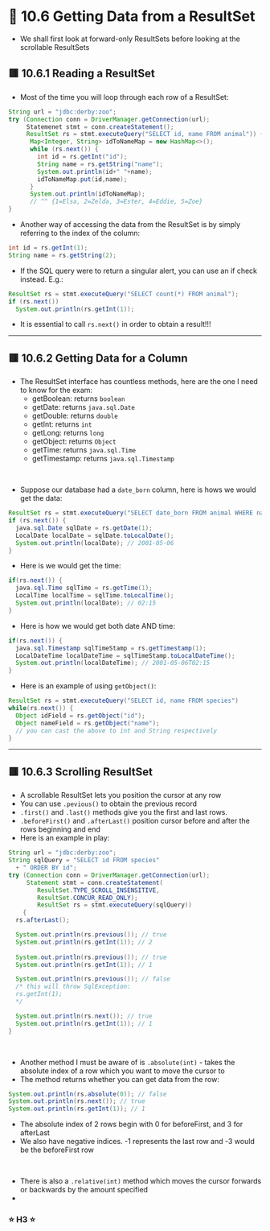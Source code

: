 <link href="../../styles.css" rel="stylesheet"></link>

# 🧠 10.6 Getting Data from a ResultSet
* We shall first look at forward-only ResultSets before looking at the scrollable ResultSets

## 🟥 10.6.1 Reading a ResultSet
* Most of the time you will loop through each row of a ResultSet:
```java
String url = "jdbc:derby:zoo";
try (Connection conn = DriverManager.getConnection(url);
     Statemenet stmt = conn.createStatement();
     ResultSet rs = stmt.executeQuery("SELECT id, name FROM animal")) {
      Map<Integer, String> idToNameMap = new HashMap<>();
      while (rs.next()) {
        int id = rs.getInt("id");
        String name = rs.getString("name");
        System.out.println(id+" "+name);
        idToNameMap.put(id,name);
      }
      System.out.println(idToNameMap); 
      // ^^ {1=Elsa, 2=Zelda, 3=Ester, 4=Eddie, 5=Zoe}
}
```

* Another way of accessing the data from the ResultSet is by simply referring to the index of the column:
```java
int id = rs.getInt(1);
String name = rs.getString(2);
``` 

* If the SQL query were to return a singular alert, you can use an if check instead. E.g.:
```java
ResultSet rs = stmt.executeQuery("SELECT count(*) FROM animal");
if (rs.next())
  System.out.println(rs.getInt(1));
```

* It is essential to call `rs.next()` in order to obtain a result!!!
<hr>

## 🟥 10.6.2 Getting Data for a Column
* The ResultSet interface has countless methods, here are the one I need to know for the exam:
  - getBoolean: returns `boolean`
  - getDate: returns `java.sql.Date`
  - getDouble: returns `double`
  - getInt: returns `int`
  - getLong: returns `long`
  - getObject: returns `Object`
  - getTime: returns `java.sql.Time`
  - getTimestamp: returns `java.sql.Timestamp`

<br>

* Suppose our database had a `date_born` column, here is hows we would get the data:
```java
ResultSet rs = stmt.executeQuery("SELECT date_born FROM animal WHERE name = `Elsa`");
if (rs.next()) {
  java.sql.Date sqlDate = rs.getDate(1);
  LocalDate localDate = sqlDate.toLocalDate();
  System.out.println(localDate); // 2001-05-06
}
```
* Here is we would get the time:
```java
if(rs.next()) {
  java.sql.Time sqlTime = rs.getTime(1);
  LocalTime localTime = sqlTime.toLocalTime();
  System.out.println(localDate); // 02:15
}
```
* Here is how we would get both date AND time:
```java
if(rs.next()) {
  java.sql.Timestamp sqlTimeStamp = rs.getTimestamp(1);
  LocalDateTime localDateTime = sqlTimeStamp.toLocalDateTime();
  System.out.println(localDateTime); // 2001-05-06T02:15
}
```
* Here is an example of using `getObject()`:
```java
ResultSet rs = stmt.executeQuery("SELECT id, name FROM species")
while(rs.next()) {
  Object idField = rs.getObject("id");
  Object nameField = rs.getObject("name");
  // you can cast the above to int and String respectively
}
```
<hr>

## 🟥 10.6.3 Scrolling ResultSet
* A scrollable ResultSet lets you position the cursor at any row
* You can use `.pevious()` to obtain the previous record
* `.first()` and `.last()` methods give you the first and last rows.
* `.beforeFirst()` and `.afterLast()` position cursor before and after the rows beginning and end
* Here is an example in play:

```java
String url = "jdbc:derby:zoo";
String sqlQuery = "SELECT id FROM species"
  + " ORDER BY id";
try (Connection conn = DriverManager.getConnection(url);
     Statement stmt = conn.createStatement(
        ResultSet.TYPE_SCROLL_INSENSITIVE,
        ResultSet.CONCUR_READ_ONLY);
        ResultSet rs = stmt.executeQuery(sqlQuery)) 
    {
  rs.afterLast();

  System.out.println(rs.previous()); // true
  System.out.println(rs.getInt(1)); // 2
  
  System.out.println(rs.previous()); // true
  System.out.println(rs.getInt(1)); // 1

  System.out.println(rs.previous()); // false
  /* this will throw SqlException:
  rs.getInt(1);
  */

  System.out.println(rs.next()); // true
  System.out.println(rs.getInt(1)); // 1
}
```

<br>

* Another method I must be aware of is `.absolute(int)` - takes the absolute index of a row which you want to move the cursor to
* The method returns whether you can get data from the row:
```java
System.out.println(rs.absolute(0)); // false
System.out.println(rs.next()); // true
System.out.println(rs.getInt(1)); // 1
```
* The absolute index of 2 rows begin with 0 for beforeFirst, and 3 for afterLast
* We also have negative indices. -1 represents the last row and -3 would be the beforeFirst row
<br>

* There is also a `.relative(int)` method which moves the cursor forwards or backwards by the amount specified
* 
### ⭐ H3 ⭐
